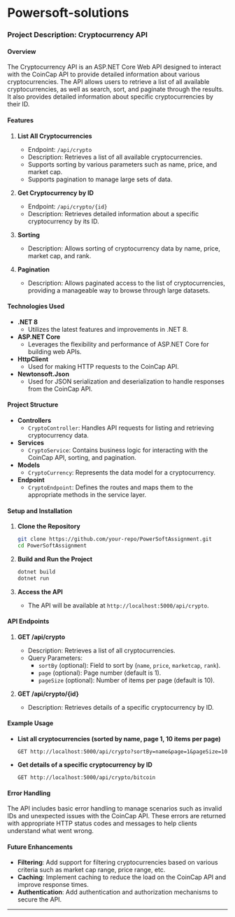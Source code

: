 # Powersoft-solutions
### Project Description: Cryptocurrency API

#### Overview

The Cryptocurrency API is an ASP.NET Core Web API designed to interact with the CoinCap API to provide detailed information about various cryptocurrencies. The API allows users to retrieve a list of all available cryptocurrencies, as well as search, sort, and paginate through the results. It also provides detailed information about specific cryptocurrencies by their ID.

#### Features

1. **List All Cryptocurrencies**
   - Endpoint: `/api/crypto`
   - Description: Retrieves a list of all available cryptocurrencies.
   - Supports sorting by various parameters such as name, price, and market cap.
   - Supports pagination to manage large sets of data.

2. **Get Cryptocurrency by ID**
   - Endpoint: `/api/crypto/{id}`
   - Description: Retrieves detailed information about a specific cryptocurrency by its ID.

3. **Sorting**
   - Description: Allows sorting of cryptocurrency data by name, price, market cap, and rank.

4. **Pagination**
   - Description: Allows paginated access to the list of cryptocurrencies, providing a manageable way to browse through large datasets.

#### Technologies Used

- **.NET 8**
  - Utilizes the latest features and improvements in .NET 8.
- **ASP.NET Core**
  - Leverages the flexibility and performance of ASP.NET Core for building web APIs.
- **HttpClient**
  - Used for making HTTP requests to the CoinCap API.
- **Newtonsoft.Json**
  - Used for JSON serialization and deserialization to handle responses from the CoinCap API.

#### Project Structure

- **Controllers**
  - `CryptoController`: Handles API requests for listing and retrieving cryptocurrency data.
- **Services**
  - `CryptoService`: Contains business logic for interacting with the CoinCap API, sorting, and pagination.
- **Models**
  - `CryptoCurrency`: Represents the data model for a cryptocurrency.
- **Endpoint**
  - `CryptoEndpoint`: Defines the routes and maps them to the appropriate methods in the service layer.

#### Setup and Installation

1. **Clone the Repository**
   ```bash
   git clone https://github.com/your-repo/PowerSoftAssignment.git
   cd PowerSoftAssignment
   ```

2. **Build and Run the Project**
   ```bash
   dotnet build
   dotnet run
   ```

3. **Access the API**
   - The API will be available at `http://localhost:5000/api/crypto`.

#### API Endpoints

1. **GET /api/crypto**
   - Description: Retrieves a list of all cryptocurrencies.
   - Query Parameters:
     - `sortBy` (optional): Field to sort by (`name`, `price`, `marketcap`, `rank`).
     - `page` (optional): Page number (default is 1).
     - `pageSize` (optional): Number of items per page (default is 10).

2. **GET /api/crypto/{id}**
   - Description: Retrieves details of a specific cryptocurrency by ID.

#### Example Usage

- **List all cryptocurrencies (sorted by name, page 1, 10 items per page)**
  ```
  GET http://localhost:5000/api/crypto?sortBy=name&page=1&pageSize=10
  ```

- **Get details of a specific cryptocurrency by ID**
  ```
  GET http://localhost:5000/api/crypto/bitcoin
  ```

#### Error Handling

The API includes basic error handling to manage scenarios such as invalid IDs and unexpected issues with the CoinCap API. These errors are returned with appropriate HTTP status codes and messages to help clients understand what went wrong.

#### Future Enhancements

- **Filtering**: Add support for filtering cryptocurrencies based on various criteria such as market cap range, price range, etc.
- **Caching**: Implement caching to reduce the load on the CoinCap API and improve response times.
- **Authentication**: Add authentication and authorization mechanisms to secure the API.

---

